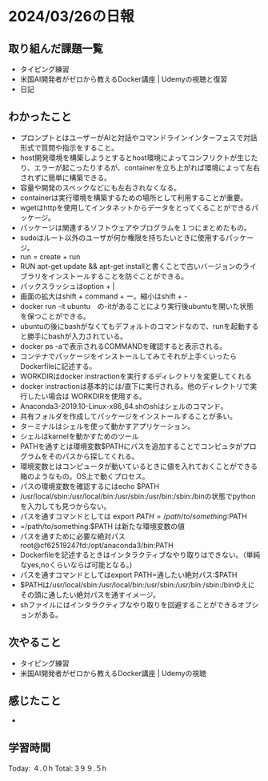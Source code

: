 # 2024/03/26の日報
## 取り組んだ課題一覧
* タイピング練習
* 米国AI開発者がゼロから教えるDocker講座 | Udemyの視聴と復習
* 日記
## わかったこと
*  プロンプトとはユーザーがAIと対話やコマンドラインインターフェスで対話形式で質問や指示をすること。
*  host開発環境を構築しようとするとhost環境によってコンフリクトが生じたり、エラーが起こったりするが、containerを立ち上がれば環境によって左右されずに簡単に構築できる。
  *  容量や開発のスペックなどにも左右されなくなる。
*  containerは実行環境を構築するための場所として利用することが重要。
*  wgetはhttpを使用してインタネットからデータをとってくることができるパッケージ。
*  パッケージは関連するソフトウェアやプログラムを１つにまとめたもの。
*  sudoはルート以外のユーザが何か権限を持ちたいときに使用するパッケージ。
*   run = create + run
*   RUN apt-get update && apt-get installと書くことで古いバージョンのライブラリをインストールすることを防ぐことができる。
*   バックスラッシュはoption + |
*   画面の拡大はshift + command + ー。縮小はshift + -
*   docker run -it ubuntu　の-itがあることにより実行後ubuntuを開いた状態を保つことができる。
 * ubuntuの後にbashがなくてもデフォルトのコマンドなので、runを起動すると勝手にbashが入力されている。
 * docker ps -aで表示されるCOMMANDを確認すると表示される。
* コンテナでパッケージをインストールしてみてそれが上手くいったらDockerfileに記述する。
* WORKDIRはdocker instractionを実行するディレクトリを変更してくれる
 * docker instractionは基本的には/直下に実行される。他のディレクトリで実行したい場合は WORKDIRを使用する。
* Anaconda3-2019.10-Linux-x86_64.shのshはシェルのコマンド。
* 共有フォルダを作成してパッケージをインストールすることが多い。
* ターミナルはシェルを使って動かすアプリケーション。
* シェルはkarnelを動かすためのツール
* PATHを通すとは環境変数$PATHにパスを追加することでコンピュタがプログラムをそのパスから探してくれる。
* 環境変数とはコンピュータが動いているときに値を入れておくことができる箱のようなもの。OS上で動くプロセス。
* パスの環境変数を確認するにはecho $PATH
 * /usr/local/sbin:/usr/local/bin:/usr/sbin:/usr/bin:/sbin:/binの状態でpythonを入力しても見つからない。
 * パスを通すコマンドとしては export $PATH =/path/to/something:$PATH
 * =/path/to/something:$PATH は新たな環境変数の値
 * パスを通すために必要な絶対パス　root@cf62519247fd:/opt/anaconda3/bin:PATH
 *  Dockerfileを記述するときはインタラクティブなやり取りはできない。（単純なyes,noくらいならば可能となる。)
* パスを通すコマンドとしてはexport PATH=通したい絶対パス:$PATH
 * $PATHは/usr/local/sbin:/usr/local/bin:/usr/sbin:/usr/bin:/sbin:/binゆえにその頭に通したい絶対パスを通すイメージ。
* shファイルにはインタラクティブなやり取りを回避することができるオプションがある。    
## 次やること
* タイピング練習
* 米国AI開発者がゼロから教えるDocker講座 | Udemyの視聴
## 感じたこと
* 
##  学習時間
Today: ４.０h
Total: 3９９.５h

